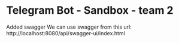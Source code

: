 # Telegram Bot - Sandbox - team 2

Added swagger
We can use swagger from this url: http://localhost:8080/api/swagger-ui/index.html 